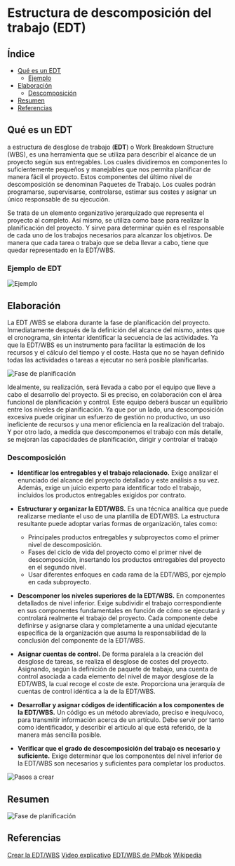 # Estructura de descomposición del trabajo (EDT)

## Índice
* [Qué es un EDT](#EDT)
    * [Ejemplo](#Ejemplo1)
* [Elaboración](#Elaboración)
    * [Descomposición](#Desc)
* [Resumen](#Resumen)
* [Referencias](#Referencias)

## Qué es un EDT 
 a estructura de desglose de trabajo (**EDT**) o Work Breakdown Structure (WBS), es una herramienta que se utiliza para describir el alcance de un proyecto según sus entregables. Los cuales dividiremos en componentes lo suficientemente pequeños y manejables que nos permita planificar de manera fácil el proyecto. Estos componentes del último nivel de descomposición se denominan Paquetes de Trabajo. Los cuales podrán programarse, supervisarse, controlarse, estimar sus costes y asignar un único responsable de su ejecución.

Se trata de un elemento organizativo jerarquizado que representa el proyecto al completo. Así mismo, se utiliza como base para realizar la planificación del proyecto. Y sirve para determinar quién es el responsable de cada uno de los trabajos necesarios para alcanzar los objetivos. De manera que cada tarea o trabajo que se deba llevar a cabo, tiene que quedar representado en la EDT/WBS.
### Ejemplo de EDT
![Ejemplo](https://i0.wp.com/www.gladysgbegnedji.com/wp-content/uploads/2016/11/EDT.png?resize=768%2C430&ssl=1)

## Elaboración
La EDT /WBS se elabora durante la fase de  planificación del proyecto. Inmediatamente después de la definición del alcance del mismo, antes que el cronograma, sin intentar identificar la secuencia de las actividades. Ya que la EDT/WBS es un instrumento para facilitar la estimación de los recursos y el cálculo del tiempo y el coste. Hasta que no se hayan definido todas las actividades o tareas a ejecutar no será posible planificarlas. 

![Fase de planificación](https://i0.wp.com/www.gladysgbegnedji.com/wp-content/uploads/2016/11/Crear-la-EDT.png?w=567&ssl=1)

Idealmente, su realización, será llevada a cabo por el equipo que lleve a cabo el desarrollo del proyecto. Si es preciso, en colaboración con el área funcional de planificación y control. Este equipo deberá buscar un equilibrio entre los niveles de planificación. Ya que por un lado, una descomposición excesiva puede originar un esfuerzo de gestión no productivo, un uso ineficiente de recursos y una menor eficiencia en la realización del trabajo. Y por otro lado, a medida que descomponemos el trabajo con más detalle, se mejoran las capacidades de planificación, dirigir y controlar el trabajo

### Descomposición

* **Identificar los entregables y el trabajo relacionado.** Exige analizar el enunciado del alcance del proyecto detallado y este análisis a su vez. Además, exige un juicio experto para identificar todo el trabajo, incluidos los productos entregables exigidos por contrato.
* **Estructurar y organizar la EDT/WBS.** Es una técnica analítica que puede realizarse mediante el uso de una plantilla de EDT/WBS. La estructura resultante puede adoptar varias formas de organización, tales como:
     * Principales productos entregables y subproyectos como el primer nivel de descomposición. 
     * Fases del ciclo de vida del proyecto como el primer nivel de descomposición, insertando los productos entregables del proyecto en el segundo nivel.
    * Usar diferentes enfoques en cada rama de la EDT/WBS, por ejemplo en cada subproyecto.
        
* **Descomponer los niveles superiores de la EDT/WBS.** En componentes detallados de nivel inferior. Exige subdividir el trabajo correspondiente en sus componentes fundamentales en función de cómo se ejecutará y controlará realmente el trabajo del proyecto. Cada componente debe definirse y asignarse clara y completamente a una unidad ejecutante específica de la organización que asuma la responsabilidad de la conclusión del componente de la EDT/WBS.
* **Asignar cuentas de control.** De forma paralela a la creación del desglose de tareas, se realiza el desglose de costes del proyecto. Asignando, según la definición de paquete de trabajo, una cuenta de control asociada a cada elemento del nivel de mayor desglose de la EDT/WBS, la cual recoge el coste de este. Proporciona una jerarquía de cuentas de control idéntica a la de la EDT/WBS.
* **Desarrollar y asignar códigos de identificación a los componentes de la EDT/WBS.** Un código es un método abreviado, preciso e inequívoco, para transmitir información acerca de un artículo. Debe servir por tanto como identificador, y describir el artículo al que  está referido, de la manera más sencilla posible.
* **Verificar que el grado de descomposición del trabajo es necesario y suficiente.** Exige determinar que los componentes del nivel inferior de la EDT/WBS son necesarios y suficientes para completar los productos.

![Pasos a crear](https://i2.wp.com/www.gladysgbegnedji.com/wp-content/uploads/2016/11/Pasos-crear-EDT.png?w=567&ssl=1)

## Resumen
![Fase de planificación](https://i0.wp.com/www.gladysgbegnedji.com/wp-content/uploads/2016/11/La-EDT-certificaci%C3%B3n-PMP.png?w=646&ssl=1)

## Referencias
[Crear la EDT/WBS](https://www.gladysgbegnedji.com/crear-la-edt-wbs/)
[Video explicativo](https://www.youtube.com/watch?v=J5-vozwc9Z8&feature=youtu.be)
[EDT/WBS de PMbok](http://todopmp.com/crear-la-edt-wbs/)
[Wikipedia](https://es.wikipedia.org/wiki/Estructura_de_descomposici%C3%B3n_del_trabajo)